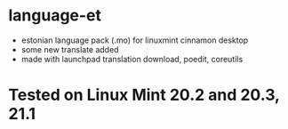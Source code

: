 # language-et
* estonian language pack (.mo) for linuxmint cinnamon desktop
* some new translate added
* made with launchpad translation download, poedit, coreutils


# Tested on Linux Mint 20.2 and 20.3, 21.1
